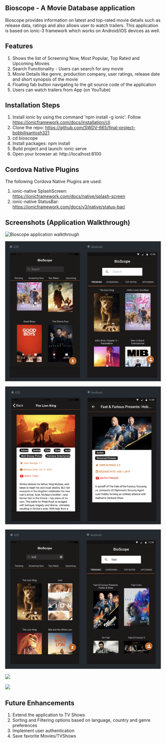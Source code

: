## Bioscope - A Movie Database application 
Bioscope provides information on latest and top-rated movie details such as release data, ratings and also allows user to watch trailers. This application is based on ionic-3 framework which works on Android/iOS devices as well.

## Features
1. Shows the list of Screening Now, Most Popular, Top Rated and Upcoming Movies
2. Search Functionality - Users can search for any movie
3. Movie Details like genre, production company, user ratings, release date and short synopsis of the movie
4. Floating fab button navigating to the git source code of the application
5. Users can watch trailers from App (on YouTube)

## Installation Steps
1. Install ionic by using the command 'npm install -g ionic'. Follow https://ionicframework.com/docs/installation/cli
2. Clone the repo: https://github.com/SWDV-665/final-project-bobbilisantosh321
3. cd bioscope
4. Install packages: npm install
5. Build project and launch: ionic serve
6. Open your browser at: http://localhost:8100

## Cordova Native Plugins
The following Cordova Native Plugins are used:

1. ionic-native SplashScreen: https://ionicframework.com/docs/native/splash-screen
2. ionic-native StatusBar: https://ionicframework.com/docs/v3/native/status-bar/

## Screenshots (Application Walkthrough)

![Bioscope application walkthrough](https://github.com/SWDV-665/final-project-bobbilisantosh321/blob/master/bioscope/screenshots/bioscope.gif)

![](https://github.com/SWDV-665/final-project-bobbilisantosh321/blob/master/bioscope/screenshots/mobile.png)

![](https://github.com/SWDV-665/final-project-bobbilisantosh321/blob/master/bioscope/screenshots/mobile_details.png)

![](https://github.com/SWDV-665/final-project-bobbilisantosh321/blob/master/bioscope/screenshots/mobile_search.png)

![](https://github.com/SWDV-665/final-project-bobbilisantosh321/blob/master/bioscope/screenshots/web.png)

![](https://github.com/SWDV-665/final-project-bobbilisantosh321/blob/master/bioscope/screenshots/web_search.png)

## Future Enhancements
1. Extend the application to TV Shows
2. Sorting and Filtering options based on language, country and genre preferences
3. Implement user authentication
4. Save favorite Movies/TVShows

